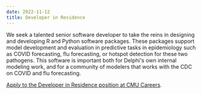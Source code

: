 ```yaml
---
date: 2022-11-12
title: Developer in Residence
---
```


We seek a talented senior software developer to take the reins in designing and developing R and Python software packages. These packages support model development and evaluation in predictive tasks in epidemiology such as COVID forecasting, flu forecasting, or hotspot detection for these two pathogens.  This software is important both for Delphi's own internal modeling work, and for a community of modelers that works with the CDC on COVID and flu forecasting.

[Apply to the Developer in Residence position at CMU Careers](https://cmu.wd5.myworkdayjobs.com/CMU/job/Pittsburgh-PA/Developer-in-Residence---School-of-Computer-Sciences_2017318).
